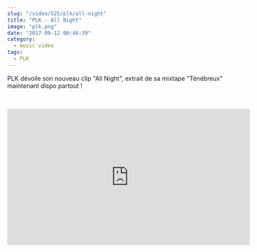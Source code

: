 ```yaml
--- 
slug: "/video/525/plk/all-night"
title: "PLK - All Night"
image: "plk.png"
date: "2017-09-12 00:46:39"
category:
  - music video
tags:
  - PLK
---
```

<p>PLK dévoile son nouveau clip "All Night", extrait de sa mixtape "Ténébreux" maintenant dispo partout !</p><br/><p><iframe width="560" height="315" src="https://www.youtube.com/embed/yKpI4T_4GvA" frameborder="0" allowfullscreen></iframe></p>
